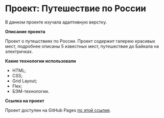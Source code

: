 # Проект: Путешествие по России

В данном проекте изучала адаптивную верстку.

**Описание проекта**

Проект о путешствиях по России.
Проект содержит галерею красивых мест, подробнее описаны 5 известных мест, путешествие до Байкала на электричках.

**Какие технологии использовали**

* HTML;
* CSS;
* Grid Layout;
* Flex;
* БЭМ-технологии.

**Ссылка на проект**

Проект доступен на GitHub Pages [по этой ссылке](https://kepova.github.io/russian-travel/).
